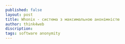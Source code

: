 ```yaml
---
published: false
layout: post
title: Whonix - система з максимальною анонімністю 
author: think4web
discription:
tags: software anonymity
---
```

